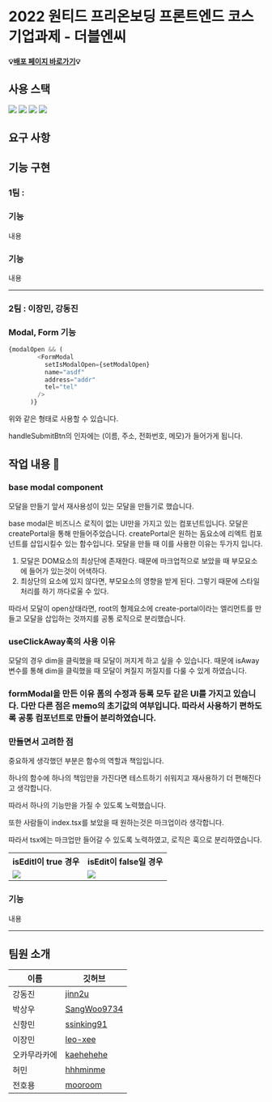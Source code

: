 # 2022 원티드 프리온보딩 프론트엔드 코스 기업과제 - 더블엔씨

#### 💡[배포 페이지 바로가기](http://52.79.127.54:3000/ )💡

## 사용 스택

<p>
  <img src="https://img.shields.io/badge/Typescript-3178C6?style=for-the-badge&logo=TypeScript&logoColor=white" />
  <img src="https://img.shields.io/badge/react-%2320232a.svg?style=for-the-badge&logo=react&logoColor=%2361DAFB" />
  <img src="https://img.shields.io/badge/styled--components-DB7093?style=for-the-badge&logo=styled-components&logoColor=white" />
  <img src="https://img.shields.io/badge/react--icons-brightgreen?style=for-the-badge" />
</p>

## 요구 사항

## 기능 구현

### 1팀 :

### 기능

내용

### 기능

내용

---

### 2팀 : 이장민, 강동진

### Modal, Form 기능
```ts
{modalOpen && (
        <FormModal
          setIsModalOpen={setModalOpen}
          name="asdf"
          address="addr"
          tel="tel"
        />
      )}

```

위와 같은 형태로 사용할 수 있습니다.

handleSubmitBtn의 인자에는 (이름, 주소, 전화번호, 메모)가 들어가게 됩니다.

## 작업 내용 📄

### base modal component

모달을 만들기 앞서 재사용성이 있는 모달을 만들기로 했습니다.

base modal은 비즈니스 로직이 없는 UI만을 가지고 있는 컴포넌트입니다.
모달은 createPortal을 통해 만들어주었습니다.
createPortal은 원하는 돔요소에 리엑트 컴포넌트를 삽입시킬수 있는 함수입니다.
모달을 만들 때 이를 사용한 이유는 두가지 입니다.

1. 모달은 DOM요소의 최상단에 존재한다. 때문에 마크업적으로 보았을 때 부모요소에 들어가 있는것이 어색하다.
2. 최상단의 요소에 있지 않다면, 부모요소의 영향을 받게 된다. 그렇기 때문에 스타일처리를 하기 까다로울 수 있다.

따라서 모달이 open상태라면, root의 형제요소에 create-portal이라는 엘리먼트를 만들고 모달을 삽입하는 것까지를 공통 로직으로 분리했습니다.

### useClickAway훅의 사용 이유

모달의 경우 dim을 클릭했을 때 모달이 꺼지게 하고 싶을 수 있습니다. 때문에 isAway변수를 통해 dim을 클릭했을 때 모달이 켜질지 꺼질지를 다룰 수 있게 하였습니다.

### formModal을 만든 이유 폼의 수정과 등록 모두 같은 UI를 가지고 있습니다. 다만 다른 점은 memo의 초기값의 여부입니다. 따라서 사용하기 편하도록 공통 컴포넌트로 만들어 분리하였습니다.

### 만들면서 고려한 점

중요하게 생각했던 부분은 함수의 역할과 책임입니다.

하나의 함수에 하나의 책임만을 가진다면 테스트하기 쉬워지고 재사용하기 더 편해진다고 생각합니다.

따라서 하나의 기능만을 가질 수 있도록 노력했습니다.

또한 사람들이 index.tsx를 보았을 때 원하는것은 마크업이라 생각합니다.

따라서 tsx에는 마크업만 들어갈 수 있도록 노력하였고, 로직은 훅으로 분리하였습니다.
<table>
  <tr>
    <th>isEditl이 true 경우</th>     <th>isEdit이 false일 경우</th>
  </tr>
  <tr>
    <td>
       <img src="https://user-images.githubusercontent.com/70435257/158145829-c8fc35ef-d407-4b3c-bd4c-014fabf187aa.png" />
    </td>    
    <td>
      <img src="https://user-images.githubusercontent.com/70435257/158145635-50195511-b92b-411e-8947-a2aea08b6f86.png" />
    </td>
  </tr>
  
</table>


### 기능

내용

---

## 팀원 소개

| 이름         | 깃허브                                        |
| ------------ | --------------------------------------------- |
| 강동진       | [jinn2u](https://github.com/jinn2u)           |
| 박상우       | [SangWoo9734](https://github.com/SangWoo9734) |
| 신항민       | [ssinking91](https://github.com/ssinking91)   |
| 이장민       | [leo-xee](https://github.com/leo-xee)         |
| 오카무라카에 | [kaehehehe](https://github.com/kaehehehe)     |
| 허민         | [hhhminme](https://github.com/hhhminme)       |
| 전호용       | [mooroom](https://github.com/mooroom)         |
